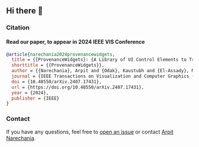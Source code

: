 ## Hi there 👋


### Citation

#### Read our paper, to appear in 2024 IEEE VIS Conference
```bibTeX
@article{narechania2024provenancewidgets,
  title = {{ProvenanceWidgets}: {A Library of UI Control Elements to Track and Dynamically Overlay Analytic Provenance}},
  shorttitle = {{ProvenanceWidgets}},
  author = {{Narechania}, Arpit and {Odak}, Kaustubh and {El-Assady}, Mennatallah and {Endert}, Alex},
  journal = {IEEE Transactions on Visualization and Computer Graphics (TVCG)},
  doi = {10.48550/arXiv.2407.17431},
  url = {https://doi.org/10.48550/arXiv.2407.17431},
  year = {2024},
  publisher = {IEEE}
}
```

### Contact
If you have any questions, feel free to [open an issue](https://github.com/ProvenanceWidgets/ProvenanceWidgets/issues/new/choose) or contact [Arpit Narechania](http://narechania.com).

<!--

**Here are some ideas to get you started:**

🙋‍♀️ A short introduction - what is your organization all about?
🌈 Contribution guidelines - how can the community get involved?
👩‍💻 Useful resources - where can the community find your docs? Is there anything else the community should know?
🍿 Fun facts - what does your team eat for breakfast?
🧙 Remember, you can do mighty things with the power of [Markdown](https://docs.github.com/github/writing-on-github/getting-started-with-writing-and-formatting-on-github/basic-writing-and-formatting-syntax)
-->
